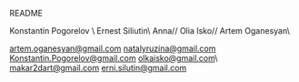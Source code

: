 README

Konstantin Pogorelov \\
Ernest Siliutin\\
Anna//
Olia Isko//
Artem Oganesyan\\

artem.oganesyan@gmail.com
natalyruzina@gmail.com
Konstantin.Pogorelov@gmail.com
olkaisko@gmail.com\\
makar2dart@gmail.com
erni.silutin@gmail.com